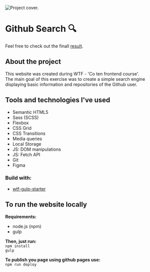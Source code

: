 

![Project cover.](https://mateuszkornecki.github.io/github-search/assets/img/cover.png "Project cover")

# Github Search 🔍️
Feel free to check out the finall [result](https://mateuszkornecki.github.io/github-search/).

## About the project 
This website was created during WTF - 'Co ten frontend course'. <br> 
The main goal of this exercise was to create a simple search engine displaying basic information and repositories of the Github user.

## Tools and technologies I've used 
- Semantic HTML5
- Sass (SCSS)
- Flexbox
- CSS Grid
- CSS Transitions
- Media queries
- Local Storage
- JS: DOM manipulations
- JS: Fetch API
- Git
- Figma

### Build with: 
- [wtf-gulp-starter](https://github.com/maciejkorsan/wtf-gulp-starter)

## To run the website locally

 **Requirements:**
 - node.js (npm)
 - gulp <br>
 
 **Then, just run:** <br>
`npm install`<br>
`gulp`

**To publish you page using github pages use:**<br>
`npm run deploy`<br>

[bullet]: https://mateuszkornecki.github.io/assets/img/bullet.svg "test"

